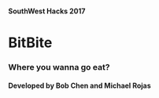 #### SouthWest Hacks 2017

# BitBite
### Where you wanna go eat?

#### Developed by Bob Chen and Michael Rojas
